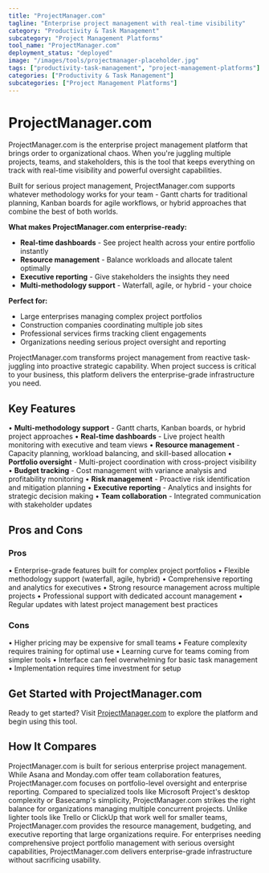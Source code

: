 ```yaml
---
title: "ProjectManager.com"
tagline: "Enterprise project management with real-time visibility"
category: "Productivity & Task Management"
subcategory: "Project Management Platforms"
tool_name: "ProjectManager.com"
deployment_status: "deployed" 
image: "/images/tools/projectmanager-placeholder.jpg"
tags: ["productivity-task-management", "project-management-platforms"]
categories: ["Productivity & Task Management"]
subcategories: ["Project Management Platforms"]
---
```


# ProjectManager.com

ProjectManager.com is the enterprise project management platform that brings order to organizational chaos. When you're juggling multiple projects, teams, and stakeholders, this is the tool that keeps everything on track with real-time visibility and powerful oversight capabilities.

Built for serious project management, ProjectManager.com supports whatever methodology works for your team - Gantt charts for traditional planning, Kanban boards for agile workflows, or hybrid approaches that combine the best of both worlds.

**What makes ProjectManager.com enterprise-ready:**
- **Real-time dashboards** - See project health across your entire portfolio instantly
- **Resource management** - Balance workloads and allocate talent optimally  
- **Executive reporting** - Give stakeholders the insights they need
- **Multi-methodology support** - Waterfall, agile, or hybrid - your choice

**Perfect for:**
- Large enterprises managing complex project portfolios
- Construction companies coordinating multiple job sites
- Professional services firms tracking client engagements
- Organizations needing serious project oversight and reporting

ProjectManager.com transforms project management from reactive task-juggling into proactive strategic capability. When project success is critical to your business, this platform delivers the enterprise-grade infrastructure you need.

## Key Features

• **Multi-methodology support** - Gantt charts, Kanban boards, or hybrid project approaches
• **Real-time dashboards** - Live project health monitoring with executive and team views
• **Resource management** - Capacity planning, workload balancing, and skill-based allocation
• **Portfolio oversight** - Multi-project coordination with cross-project visibility
• **Budget tracking** - Cost management with variance analysis and profitability monitoring
• **Risk management** - Proactive risk identification and mitigation planning
• **Executive reporting** - Analytics and insights for strategic decision making
• **Team collaboration** - Integrated communication with stakeholder updates

## Pros and Cons

### Pros
• Enterprise-grade features built for complex project portfolios
• Flexible methodology support (waterfall, agile, hybrid)
• Comprehensive reporting and analytics for executives
• Strong resource management across multiple projects
• Professional support with dedicated account management
• Regular updates with latest project management best practices

### Cons
• Higher pricing may be expensive for small teams
• Feature complexity requires training for optimal use
• Learning curve for teams coming from simpler tools
• Interface can feel overwhelming for basic task management
• Implementation requires time investment for setup

## Get Started with ProjectManager.com

Ready to get started? Visit [ProjectManager.com](https://www.projectmanager.com) to explore the platform and begin using this tool.

## How It Compares

ProjectManager.com is built for serious enterprise project management. While Asana and Monday.com offer team collaboration features, ProjectManager.com focuses on portfolio-level oversight and enterprise reporting. Compared to specialized tools like Microsoft Project's desktop complexity or Basecamp's simplicity, ProjectManager.com strikes the right balance for organizations managing multiple concurrent projects. Unlike lighter tools like Trello or ClickUp that work well for smaller teams, ProjectManager.com provides the resource management, budgeting, and executive reporting that large organizations require. For enterprises needing comprehensive project portfolio management with serious oversight capabilities, ProjectManager.com delivers enterprise-grade infrastructure without sacrificing usability.